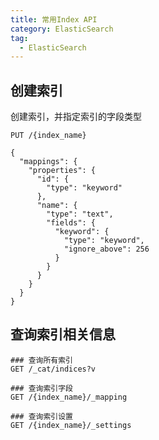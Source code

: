 ```yaml
---
title: 常用Index API
category: ElasticSearch
tag:
  - ElasticSearch
---
```


## 创建索引

创建索引，并指定索引的字段类型

```http request
PUT /{index_name}

{
  "mappings": {
    "properties": {
      "id": {
        "type": "keyword"
      },
      "name": {
        "type": "text",
        "fields": {
          "keyword": {
            "type": "keyword",
            "ignore_above": 256
          }
        }
      }
    }
  }
}
```

## 查询索引相关信息

```http request
### 查询所有索引
GET /_cat/indices?v

### 查询索引字段
GET /{index_name}/_mapping

### 查询索引设置
GET /{index_name}/_settings
```
